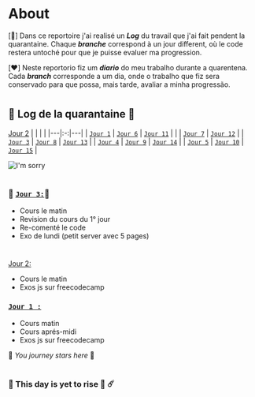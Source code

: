 # About

[💙]
Dans ce reportoire j'ai realisé un **_Log_** du travail que j'ai fait pendent la quarantaine. Chaque **_branche_** correspond à un jour different, où le code restera untoché pour que je puisse evaluer ma progression. 



[❤️]
Neste reportorio fiz um **_diario_** do meu trabalho durante a quarentena.
Cada **_branch_** corresponde a um dia, onde o trabalho que fiz sera conservado para que possa, mais tarde, avaliar a minha progressão. 

#

## 🦠 Log de la quarantaine 🦠
[Jour 2](#dois) 
|   |   |   |
|---|:-:|---|
| [`Jour 1`](#1)   | [`Jour 6`](#no)   | [`Jour 11`](#no)  |
|   | [`Jour 7`](#no)   | [`Jour 12`](#no)  |
| [`Jour 3`](#3)   | [`Jour 8`](#no)   | [`Jour 13`](#no)  |
| [`Jour 4`](#no)  | [`Jour 9`](#no)   | [`Jour 14`](#no)  |
| [`Jour 5`](#no)  | [`Jour 10`](#no)  | [`Jour 15`](#no)  |


![I'm sorry](https://wompampsupport.azureedge.net/fetchimage?siteId=7575&v=2&jpgQuality=100&width=700&url=https%3A%2F%2Fi.kym-cdn.com%2Fentries%2Ficons%2Ffacebook%2F000%2F028%2F021%2Fwork.jpg)

#

### 📍 [`Jour 3:`](#3)📍
- Cours le matin
- Revision du cours du 1° jour
- Re-comenté le code
- Exo de lundi (petit server avec 5 pages)

#

[Jour 2:](#dois)
- Cours le matin
- Exos js sur freecodecamp


### [`Jour 1 :`](#1)
- Cours matin
- Cours aprés-midi
- Exos js sur freecodecamp


:checkered_flag: *You journey stars here* :checkered_flag:

#

### :city_sunrise: This day is yet to rise :stars: ☄️ [](#no)

#